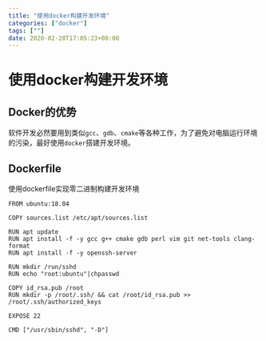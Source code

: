 ```yaml
---
title: "使用docker构建开发环境"
categories: ["docker"]
tags: [""]
date: 2020-02-28T17:05:23+08:00
---
```


# 使用docker构建开发环境

## Docker的优势

软件开发必然要用到类似```gcc```、```gdb```、```cmake```等各种工作，为了避免对电脑运行环境的污染，最好使用```docker```搭建开发环境。

## Dockerfile

使用dockerfile实现零二进制构建开发环境

```shell
FROM ubuntu:18.04

COPY sources.list /etc/apt/sources.list

RUN apt update
RUN apt install -f -y gcc g++ cmake gdb perl vim git net-tools clang-format
RUN apt install -f -y openssh-server

RUN mkdir /run/sshd
RUN echo "root:ubuntu"|chpasswd

COPY id_rsa.pub /root
RUN mkdir -p /root/.ssh/ && cat /root/id_rsa.pub >> /root/.ssh/authorized_keys

EXPOSE 22

CMD ["/usr/sbin/sshd", "-D"]

```

